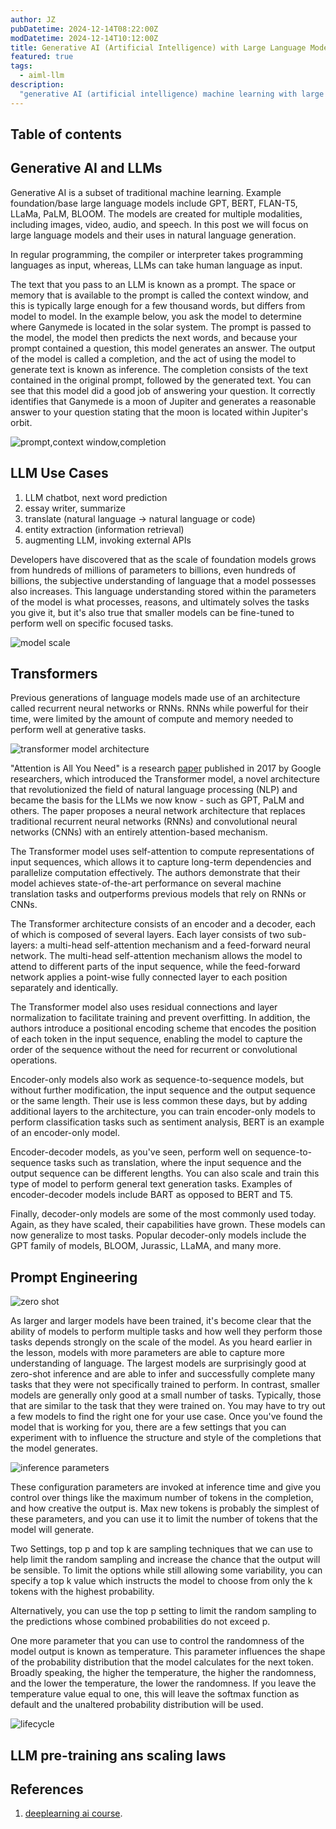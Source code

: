 ```yaml
---
author: JZ
pubDatetime: 2024-12-14T08:22:00Z
modDatetime: 2024-12-14T10:12:00Z
title: Generative AI (Artificial Intelligence) with Large Language Models (LLM) - Part 1
featured: true
tags:
  - aiml-llm
description:
  "generative AI (artificial intelligence) machine learning with large language models"
---
```


## Table of contents

## Generative AI and LLMs

Generative AI is a subset of traditional machine learning. Example foundation/base large language models include GPT, BERT, FLAN-T5, LLaMa, PaLM, BLOOM. The models are created for multiple modalities, including images, video, audio, and speech. In this post we will focus on large language models and their uses in natural language generation.

In regular programming, the compiler or interpreter takes programming languages as input, whereas, LLMs can take human language as input.

The text that you pass to an LLM is known as a prompt. The space or memory that is available to the prompt is called the context window, and this is typically large enough for a few thousand words, but differs from model to model. In the example below, you ask the model to determine where Ganymede is located in the solar system. The prompt is passed to the model, the model then predicts the next words, and because your prompt contained a question, this model generates an answer. The output of the model is called a completion, and the act of using the model to generate text is known as inference. The completion consists of the text contained in the original prompt, followed by the generated text. You can see that this model did a good job of answering your question. It correctly identifies that Ganymede is a moon of Jupiter and generates a reasonable answer to your question stating that the moon is located within Jupiter's orbit.

![prompt,context window,completion](https://drive.google.com/thumbnail?id=1aVPFtIYaTT2bq7586ZNYslsJLzNKHN49&sz=w1000)

## LLM Use Cases

1. LLM chatbot, next word prediction
2. essay writer, summarize
3. translate (natural language → natural language or code)
4. entity extraction (information retrieval)
5. augmenting LLM, invoking external APIs

Developers have discovered that as the scale of foundation models grows from hundreds of millions of parameters to billions, even hundreds of billions, the subjective understanding of language that a model possesses also increases. This language understanding stored within the parameters of the model is what processes, reasons, and ultimately solves the tasks you give it, but it's also true that smaller models can be fine-tuned to perform well on specific focused tasks.

![model scale](https://drive.google.com/thumbnail?id=1vHCkLwyqLWyUoOAG2rx1XZhHWIjiZZi9&sz=w1000)

## Transformers

Previous generations of language models made use of an architecture called recurrent neural networks or RNNs. RNNs while powerful for their time, were limited by the amount of compute and memory needed to perform well at generative tasks.

![transformer model architecture](https://arxiv.org/html/1706.03762v7/extracted/1706.03762v7/Figures/ModalNet-21.png)

"Attention is All You Need" is a research [paper](https://arxiv.org/abs/1706.03762) published in 2017 by Google researchers, which introduced the Transformer model, a novel architecture that revolutionized the field of natural language processing (NLP) and became the basis for the LLMs we  now know - such as GPT, PaLM and others. The paper proposes a neural network architecture that replaces traditional recurrent neural networks (RNNs) and convolutional neural networks (CNNs) with an entirely attention-based mechanism.

The Transformer model uses self-attention to compute representations of input sequences, which allows it to capture long-term dependencies and parallelize computation effectively. The authors demonstrate that their model achieves state-of-the-art performance on several machine translation tasks and outperforms previous models that rely on RNNs or CNNs.

The Transformer architecture consists of an encoder and a decoder, each of which is composed of several layers. Each layer consists of two sub-layers: a multi-head self-attention mechanism and a feed-forward neural network. The multi-head self-attention mechanism allows the model to attend to different parts of the input sequence, while the feed-forward network applies a point-wise fully connected layer to each position separately and identically.

The Transformer model also uses residual connections and layer normalization to facilitate training and prevent overfitting. In addition, the authors introduce a positional encoding scheme that encodes the position of each token in the input sequence, enabling the model to capture the order of the sequence without the need for recurrent or convolutional operations.

Encoder-only models also work as sequence-to-sequence models, but without further modification, the input sequence and the output sequence or the same length. Their use is less common these days, but by adding additional layers to the architecture, you can train encoder-only models to perform classification tasks such as sentiment analysis, BERT is an example of an encoder-only model.

Encoder-decoder models, as you've seen, perform well on sequence-to-sequence tasks such as translation, where the input sequence and the output sequence can be different lengths. You can also scale and train this type of model to perform general text generation tasks. Examples of encoder-decoder models include BART as opposed to BERT and T5.

Finally, decoder-only models are some of the most commonly used today. Again, as they have scaled, their capabilities have grown. These models can now generalize to most tasks. Popular decoder-only models include the GPT family of models, BLOOM, Jurassic, LLaMA, and many more.

## Prompt Engineering

![zero shot](https://drive.google.com/thumbnail?id=1-LgRk98WHSQXexb_DdqM_qugPWxcCH2r&sz=w1000)

As larger and larger models have been trained, it's become clear that the ability of models to perform multiple tasks and how well they perform those tasks depends strongly on the scale of the model. As you heard earlier in the lesson, models with more parameters are able to capture more understanding of language. The largest models are surprisingly good at zero-shot inference and are able to infer and successfully complete many tasks that they were not specifically trained to perform. In contrast, smaller models are generally only good at a small number of tasks. Typically, those that are similar to the task that they were trained on. You may have to try out a few models to find the right one for your use case. Once you've found the model that is working for you, there are a few settings that you can experiment with to influence the structure and style of the completions that the model generates.

![inference parameters](https://drive.google.com/thumbnail?id=1Hhoi4jK1zqxeAnOzETCx4BpjybHV-fV9&sz=w1000)

These configuration parameters are invoked at inference time and give you control over things like the maximum number of tokens in the completion, and how creative the output is. Max new tokens is probably the simplest of these parameters, and you can use it to limit the number of tokens that the model will generate.

Two Settings, top p and top k are sampling techniques that we can use to help limit the random sampling and increase the chance that the output will be sensible. To limit the options while still allowing some variability, you can specify a top k value which instructs the model to choose from only the k tokens with the highest probability.

Alternatively, you can use the top p setting to limit the random sampling to the predictions whose combined probabilities do not exceed p.

One more parameter that you can use to control the randomness of the model output is known as temperature. This parameter influences the shape of the probability distribution that the model calculates for the next token. Broadly speaking, the higher the temperature, the higher the randomness, and the lower the temperature, the lower the randomness. If you leave the temperature value equal to one, this will leave the softmax function as default and the unaltered probability distribution will be used.

![lifecycle](https://drive.google.com/thumbnail?id=1MqmHUkbleqDXhetXXj1uISvzryJ3aHPl&sz=w1000)

## LLM pre-training ans scaling laws



## References

1. [deeplearning ai course](https://www.deeplearning.ai/courses/generative-ai-with-llms/).
